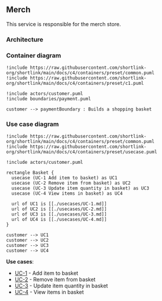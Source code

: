 ## Merch

This service is responsible for the merch store.

### Architecture

### Container diagram

```plantuml
!include https://raw.githubusercontent.com/shortlink-org/shortlink/main/docs/c4/containers/preset/common.puml
!include https://raw.githubusercontent.com/shortlink-org/shortlink/main/docs/c4/containers/preset/c1.puml

!include actors/customer.puml
!include boundaries/payment.puml

customer --> paymentBoundary : Builds a shopping basket
```

### Use case diagram

```plantuml
!include https://raw.githubusercontent.com/shortlink-org/shortlink/main/docs/c4/containers/preset/common.puml
!include https://raw.githubusercontent.com/shortlink-org/shortlink/main/docs/c4/containers/preset/usecase.puml

!include actors/customer.puml

rectangle Basket {
  usecase (UC-1 Add item to basket) as UC1
  usecase (UC-2 Remove item from basket) as UC2
  usecase (UC-3 Update item quantity in basket) as UC3
  usecase (UC-4 View items in basket) as UC4
  
  url of UC1 is [[./usecases/UC-1.md]]
  url of UC2 is [[./usecases/UC-2.md]]
  url of UC3 is [[./usecases/UC-3.md]]
  url of UC4 is [[./usecases/UC-4.md]]
}

customer --> UC1
customer --> UC2
customer --> UC3
customer --> UC4
```

**Use cases**:

- [UC-1](./usecases/UC-1.md) - Add item to basket
- [UC-2](./usecases/UC-2.md) - Remove item from basket
- [UC-3](./usecases/UC-3.md) - Update item quantity in basket
- [UC-4](./usecases/UC-4.md) - View items in basket
